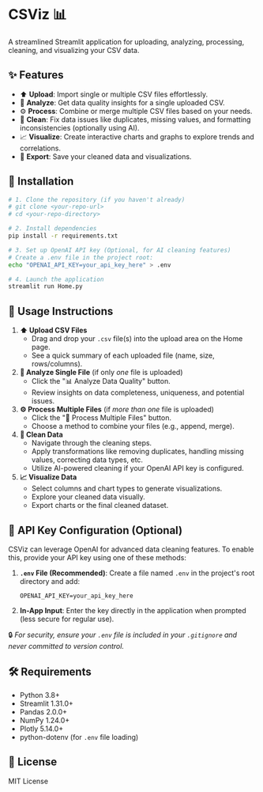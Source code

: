 # CSViz 📊

A streamlined Streamlit application for uploading, analyzing, processing, cleaning, and visualizing your CSV data.

## ✨ Features

- ⬆️ **Upload**: Import single or multiple CSV files effortlessly.
- 🧐 **Analyze**: Get data quality insights for a single uploaded CSV.
- ⚙️ **Process**: Combine or merge multiple CSV files based on your needs.
- 🧹 **Clean**: Fix data issues like duplicates, missing values, and formatting inconsistencies (optionally using AI).
- 📈 **Visualize**: Create interactive charts and graphs to explore trends and correlations.
- 💾 **Export**: Save your cleaned data and visualizations.

## 🚀 Installation

```bash
# 1. Clone the repository (if you haven't already)
# git clone <your-repo-url>
# cd <your-repo-directory>

# 2. Install dependencies
pip install -r requirements.txt

# 3. Set up OpenAI API key (Optional, for AI cleaning features)
# Create a .env file in the project root:
echo "OPENAI_API_KEY=your_api_key_here" > .env

# 4. Launch the application
streamlit run Home.py
```

## 📖 Usage Instructions

1.  **⬆️ Upload CSV Files**
    *   Drag and drop your `.csv` file(s) into the upload area on the Home page.
    *   See a quick summary of each uploaded file (name, size, rows/columns).
2.  **🧐 Analyze Single File** (if only *one* file is uploaded)
    *   Click the "📊 Analyze Data Quality" button.
    *   Review insights on data completeness, uniqueness, and potential issues.
3.  **⚙️ Process Multiple Files** (if *more than one* file is uploaded)
    *   Click the "🔗 Process Multiple Files" button.
    *   Choose a method to combine your files (e.g., append, merge).
4.  **🧹 Clean Data**
    *   Navigate through the cleaning steps.
    *   Apply transformations like removing duplicates, handling missing values, correcting data types, etc.
    *   Utilize AI-powered cleaning if your OpenAI API key is configured.
5.  **📈 Visualize Data**
    *   Select columns and chart types to generate visualizations.
    *   Explore your cleaned data visually.
    *   Export charts or the final cleaned dataset.

## 🔑 API Key Configuration (Optional)

CSViz can leverage OpenAI for advanced data cleaning features. To enable this, provide your API key using one of these methods:

1.  **`.env` File (Recommended)**: Create a file named `.env` in the project's root directory and add:
    ```
    OPENAI_API_KEY=your_api_key_here
    ```
2.  **In-App Input**: Enter the key directly in the application when prompted (less secure for regular use).

🔒 *For security, ensure your `.env` file is included in your `.gitignore` and never committed to version control.* 

## 🛠️ Requirements

- Python 3.8+
- Streamlit 1.31.0+
- Pandas 2.0.0+
- NumPy 1.24.0+
- Plotly 5.14.0+
- python-dotenv (for `.env` file loading)

## 📄 License

MIT License 